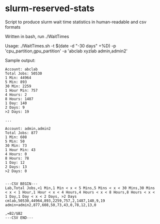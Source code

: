 # slurm-reserved-stats
Script to produce slurm wait time statistics in human-readable and csv formats

Written in bash, run ./WaitTimes 

Usage: ./WaitTimes.sh -t $(date -d "-30 days" +%D) -p 'cpu_partition,gpu_partition' -a 'abclab xyzlab admin,admin2' 

Sample output:

```
Account: abclab
Total Jobs: 50530
1 Min: 44964
5 Min: 893
30 Min: 2259
1 Hour Min: 757
4 Hours: 2
8 Hours: 1487
1 Day: 140
2 Days: 9
>2 Days: 19

...

Account: admin,admin2
Total Jobs: 877
1 Min: 608
5 Min: 50
30 Min: 73
1 Hour Min: 43
4 Hours: 0
8 Hours: 78
1 Day: 12
2 Days: 13
>2 Days: 0


---CSV BEGIN---
Lab,Total Jobs,<1 Min,1 Min < x < 5 Mins,5 Mins < x < 30 Mins,30 Mins < x < 1 Hour,1 Hour < x < 4 Hours,4 Hours < x < 8 Hours,8 Hours < x < 1 Day,1 Day < x < 2 Days, >2 Days
cmlab,50530,44964,893,2259,757,2,1487,140,9,19
admin+admin2,877,608,50,73,43,0,78,12,13,0

,=B2/$B2
---CSV END---
